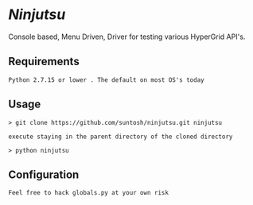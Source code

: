 # *Ninjutsu*
Console based, Menu Driven, Driver for testing various HyperGrid API's. 

##  Requirements ##
    Python 2.7.15 or lower . The default on most OS's today

##  Usage ##
    > git clone https://github.com/suntosh/ninjutsu.git ninjutsu

    execute staying in the parent directory of the cloned directory

    > python ninjutsu

##  Configuration ##
    Feel free to hack globals.py at your own risk 
